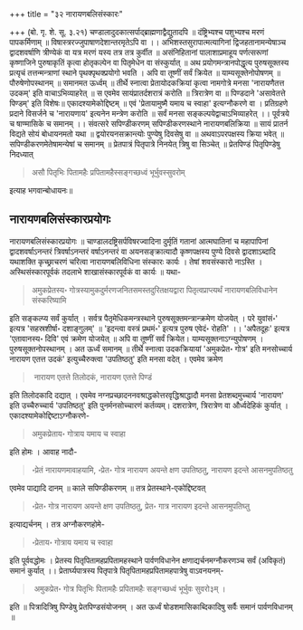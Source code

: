 +++
title = "३२ नारायणबलिसंस्कारः"

+++
(बो. गृ. शे. सू. ३.२१) चण्डालादुदकात्सर्पाद्ब्राह्मणाद्वैद्युतादपि ॥ दंष्ट्रिभ्यश्च पशुभ्यश्च मरणं पापकर्मिणाम् ॥ विषास्त्ररज्जुपाषाणदेशान्तरमृतेऽपि वा ।। अभिशस्तसुरापात्मत्यागिनां द्विजहतानामन्येषाञ्च द्वादशवर्षाणि त्रीण्येकं वा यत्र मरणं यस्य तत्र तत्र कुर्वीत ॥ असंनिहितानां पालाशाप्रमाहूय पर्णत्सरूणां कृष्णाजिने पुरुषाकृतिं कृत्वा होतृकल्पेन वा पितृमेधेन वा संस्कुर्यात् ॥ अथ प्रयोगमन्त्रानपोद्धृत्य पुरुषसूक्तस्य प्रत्यृचं तत्तन्मन्त्राणां स्थाने पृथक्पृथक्प्रयोगो भवति । अपि वा तूष्णीं सर्वं क्रियेत ॥ याम्यसूक्तेनोपोषणम् ॥ पौरुषेणोपस्थानम् ॥ समानमत ऊर्ध्वम् ॥ तीर्थे स्नात्वा प्रेतायोदकक्रियां कृत्वा नामगोत्रे मनसा 'नारायणैतत्त उदकम्' इति वाचाऽभिव्याहरेत् ॥ स एवमेव सायंप्रातर्दशरात्रं करोति ॥ त्रिरात्रेण वा ॥ पिण्डदाने 'असावेतत्ते पिण्डम्' इति विशेषः॥ एकादश्यामेकोद्दिष्टम् ॥ एवं 'प्रेतायामुष्मै यमाय च स्वाहा' इत्यग्नौकरणे वा । प्रतिग्रहणे प्रदाने विसर्जने च 'नारायणाय' इत्यनेन मन्त्रेण करोति ॥ सर्वं मनसा सङ्कल्पयेद्वाचाऽभिव्याहरेत् ।। पूर्वत्रये च षाण्मासिके च समानम् ।। संवत्सरे सपिण्डीकरणम्
सपिण्डीकरणस्थाने नारायणबलिक्रिया ॥ सायं प्रातर्न विद्यते सोयं बोधायनमतो यथा ॥ द्वयोरयनसक्रान्त्योः पुण्येषु दिवसेषु वा ॥ अथवाऽपरपक्षस्य क्रिया भवेत् ॥ सपिण्डीकरणमेतेषामन्येषां च समानम् ॥ प्रेतपात्रं पितृपात्रे निनयेत् त्रिषु वा सिञ्चेत् ॥ प्रेतपिण्डं पितृपिण्डेषु निदध्यात् 

> असौ पितृभिः पितामहैः प्रपितामहैस्सङ्गच्छध्वं भूर्भुवस्सुवरोम्

इत्याह भगवान्बोधायनः॥

## नारायणबलिसंस्कारप्रयोगः

नारायणबलिसंस्कारप्रयोगः ॥ चाण्डालदष्ट्रिसर्पविषरज्वादिना दुर्मृतिं गतानां आत्मघातिनां च महापापिनां द्वादशवर्षाऽनन्तरं त्रिवर्षाऽनन्तरं वर्षाऽनन्तरं वा अयनसङ्क्रात्यादौ कृष्णपक्षस्य पुण्ये दिवसे द्वादशाऽब्दादि यथाशक्ति कृच्छ्राचरणं चरित्वा नारायणबलिविधिना संस्कारः कार्यः । तेषां शवसंस्कारो नाऽस्ति । अस्थिसंस्कारपूर्वकं तदलाभे शाखासंस्कारपूर्वकं वा कार्यः ॥ यथा-

> अमुकप्रेतस्य॰ गोत्रस्यामुकदुर्मरणजनितसमस्तदुरितक्षयद्वारा पितृत्वप्राप्त्यर्थं नारायणबलिविधानेन संस्करिष्यामि

इति सङ्कल्प्य सर्वं कुर्यात् । सर्वत्र पैतृमेधिकमन्त्रस्थाने पुरुषसूक्तमन्त्रान्क्रमेण योजयेत् । परे युवांसं॰' इत्यत्र 'सहस्रशीर्षा॰ दशाङ्गुलम्' ॥ 'इदन्त्वा वस्त्रं प्रथमं॰' इत्यत्र पुरुष एवेदं॰ रोहति' ।। 'अपैतदूहः' इत्यत्र 'एतावानस्य॰ दिवि' एवं क्रमेण योजयेत् ॥ अपि वा तूष्णीं सर्वं क्रियेत। याम्यसूक्तनाऽग्न्युपोषणम् । पुरुषसूक्तनोपस्थानम् । अत ऊर्ध्वं समानम् ॥ तीर्थे स्नात्वा उदकक्रियायां 'अमुकप्रेत॰ गोत्र' इति मनसोच्चार्य नारायण एतत्त उदकं' इत्युच्चैरुक्त्वा 'उपतिष्ठतु' इति मनसा वदेत् । एवमेव क्रमेण 

>‌ नारायण एतत्ते तिलोदकं, नारायण एतत्ते पिण्डं

इति तिलोदकादि दद्यात् । एवमेव नग्नप्रच्छादननवश्राद्धकोत्तरवृद्धिश्राद्धादौ मनसा प्रेतशब्दमुच्चार्य 'नारायण' इति उच्चैरुच्चार्य 'उपतिष्ठतु' इति पुनर्मनसोच्चारणं कर्तव्यम्। दशरात्रेण, त्रिरात्रेण वा और्ध्वदेहिकं कुर्यात् । एकादश्यामेकोद्दिष्टाऽग्नौकरणे-

> अमुकप्रेताय॰ गोत्राय यमाय च स्वाहा

इति होमः । आवाह नादौ-

> ॰प्रेतं नारायणमावाहयामि, ॰प्रेत॰ गोत्र नारायण अयन्ते क्षण उपतिष्ठतु, नारायण इदन्ते आसनमुपतिष्ठतु 

एवमेव पाद्यादि दानम् ॥ काले सपिण्डीकरणम् ॥ तत्र प्रेतस्थाने-एकोद्दिष्टवत् 

> ॰प्रेत॰ गोत्र नारायण अयन्ते क्षण उपतिष्ठतु, प्रेत॰ गात्र नारायण इदन्ते आसनमुपतिघ्तु

इत्याद्यर्चनम् । तत्र अग्नौकरणहोमे- 

> ॰प्रेताय॰ गोत्राय यमाय च स्वाहा

इति पूर्ववद्धोमः । प्रेतस्य पितृपितामहप्रपितामहस्थाने पार्वणविधानेन क्षणाद्यर्चनमग्नौकरणञ्च सर्वं (अविकृतं) समानं कुर्यात् ।। प्रेतार्घ्यपात्रस्य पितृपात्रे पितृपितामहप्रपितामहपात्रेषु वाऽवनयनम्-

>‌ अमुकप्रेत॰ गोत्र पितृभिः पितामहैः प्रपितामहैः सङ्गच्छध्वं भूर्भुवः सुवरो३म् । 

इति ॥ पित्रादित्रिषु पिण्डेषु प्रेतपिण्डसंयोजनम् । अत ऊर्ध्वं षोडशमासिकाब्दिकादिषु सर्वैः समानं पार्वणविधानम् ॥